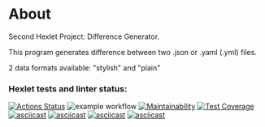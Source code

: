# About
Second Hexlet Project: Difference Generator.

This program generates difference between two .json or .yaml (.yml) files.

2 data formats available: "stylish" and "plain"

### Hexlet tests and linter status:
[![Actions Status](https://github.com/IoninMark/python-project-lvl2/workflows/hexlet-check/badge.svg)](https://github.com/IoninMark/python-project-lvl2/actions)
![example workflow](https://github.com/IoninMark/python-project-lvl2/actions/workflows/lint-test.yml/badge.svg)
[![Maintainability](https://api.codeclimate.com/v1/badges/08ebc5f8a788c65f48b1/maintainability)](https://codeclimate.com/github/IoninMark/python-project-lvl2/maintainability)
[![Test Coverage](https://api.codeclimate.com/v1/badges/08ebc5f8a788c65f48b1/test_coverage)](https://codeclimate.com/github/IoninMark/python-project-lvl2/test_coverage)
[![asciicast](https://asciinema.org/a/461025.svg)](https://asciinema.org/a/461025)
[![asciicast](https://asciinema.org/a/MoKyV82bNkijnS49S66MkXxHz.svg)](https://asciinema.org/a/MoKyV82bNkijnS49S66MkXxHz)
[![asciicast](https://asciinema.org/a/o1twlzp4EOJdoqsYzZMeOpvwT.svg)](https://asciinema.org/a/o1twlzp4EOJdoqsYzZMeOpvwT)
[![asciicast](https://asciinema.org/a/0YCz6TzrHT0VdHf9dzGGmFaHc.svg)](https://asciinema.org/a/0YCz6TzrHT0VdHf9dzGGmFaHc)